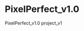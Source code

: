 # PixelPerfect_v1.0
PixelPerfect_v1.0 project_v1  
 
<!--TO DO: CIRCLES-->
<!--NAGRANIA :(((((((((-->

